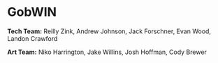 # GobWIN

**Tech Team:**
Reilly Zink,
Andrew Johnson,
Jack Forschner,
Evan Wood,
Landon Crawford

**Art Team:**
Niko Harrington,
Jake Willins,
Josh Hoffman,
Cody Brewer
